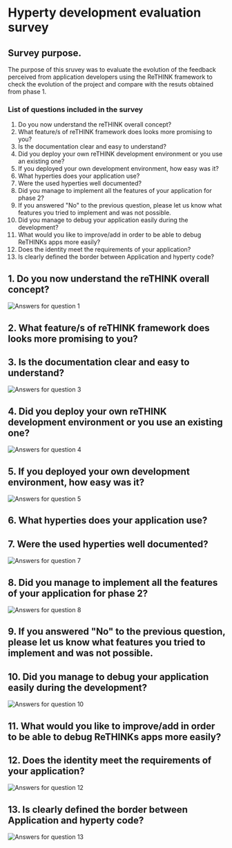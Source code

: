 #  Hyperty development evaluation survey

## Survey purpose.
The purpose of this sruvey was to evaluate the evolution of the feedback perceived from application developers using the ReTHINK framework to check the evolution of the project and compare with the resuts obtained from phase 1.

### List of questions included in the survey

1. Do you now understand the reTHINK overall concept?
2. What feature/s of reTHINK framework does looks more promising to you?
3. Is the documentation clear and easy to understand?
4. Did you deploy your own reTHINK development environment or you use an existing one?
5. If you deployed your own development environment, how easy was it?
6. What hyperties does your application use?
7. Were the used hyperties well documented?
8. Did you manage to implement all the features of your application for phase 2?
9. If you answered "No" to the previous question, please let us know what features you tried to implement and was not possible.
10. Did you manage to debug your application easily during the development?
11. What would you like to improve/add in order to be able to debug ReTHINKs apps more easily?
12. Does the identity meet the requirements of your application?
13. Is clearly defined the border between Application and hyperty code?



## 1. Do you now understand the reTHINK overall concept?

![Answers for question 1](/docs/dev-app-survey-results/images/2-app-dev-survey-1.png)



## 2. What feature/s of reTHINK framework does looks more promising to you?



## 3. Is the documentation clear and easy to understand?

![Answers for question 3](/docs/dev-app-survey-results/images/2-app-dev-survey-3.png)

## 4. Did you deploy your own reTHINK development environment or you use an existing one?

![Answers for question 4](/docs/dev-app-survey-results/images/2-app-dev-survey-4.png)

## 5. If you deployed your own development environment, how easy was it?

![Answers for question 5](/docs/dev-app-survey-results/images/2-app-dev-survey-5.png)

## 6. What hyperties does your application use?



## 7. Were the used hyperties well documented?

![Answers for question 7](/docs/dev-app-survey-results/images/2-app-dev-survey-7.png)

## 8. Did you manage to implement all the features of your application for phase 2?

![Answers for question 8](/docs/dev-app-survey-results/images/2-app-dev-survey-8.png)

## 9. If you answered "No" to the previous question, please let us know what features you tried to implement and was not possible.


## 10. Did you manage to debug your application easily during the development?

![Answers for question 10](/docs/dev-app-survey-results/images/2-app-dev-survey-10.png)

## 11. What would you like to improve/add in order to be able to debug ReTHINKs apps more easily?


## 12. Does the identity meet the requirements of your application?

![Answers for question 12](/docs/dev-app-survey-results/images/2-app-dev-survey-12.png)


## 13. Is clearly defined the border between Application and hyperty code?

![Answers for question 13](/docs/dev-app-survey-results/images/2-app-dev-survey-13.png)


